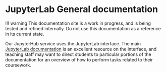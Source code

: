 # JupyterLab General documentation

!!! warning
    This documentation site is a work in progress, and is being tested and refined internally. Do not use this documentation as a reference in its current state.

Our JupyterHub service uses the JupyterLab interface. The main [JupyterLab documentation](https://jupyterlab.readthedocs.io/en/latest/) is an excellent resource on the interface, and teaching staff may want to direct students to particular portions of the documentation for an overview of how to perform tasks related to their coursework.
